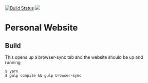 [![Build Status](https://travis-ci.org/ArnaudWeyts/arnaudweyts.github.io.svg?branch=develop)](https://travis-ci.org/ArnaudWeyts/arnaudweyts.github.io)
![](https://david-dm.org/arnaudweyts/arnaudweyts.github.io.svg)
# Personal Website
## Build
This opens up a browser-sync tab and the website should be up and running
```shell
$ yarn
$ gulp compile && gulp browser-sync
```
